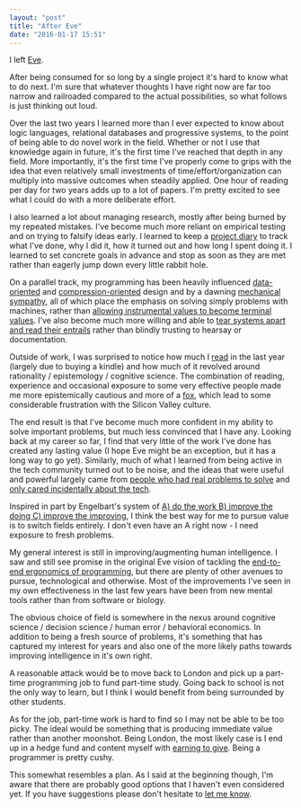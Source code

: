 ```yaml
---
layout: "post"
title: "After Eve"
date: "2016-01-17 15:51"
---
```


I left [Eve](http://witheve.com/).

After being consumed for so long by a single project it's hard to know what to do next. I'm sure that whatever thoughts I have right now are far too narrow and railroaded compared to the actual possibilities, so what follows is just thinking out loud.

Over the last two years I learned more than I ever expected to know about logic languages, relational databases and progressive systems, to the point of being able to do novel work in the field. Whether or not I use that knowledge again in future, it's the first time I've reached that depth in any field. More importantly, it's the first time I've properly come to grips with the idea that even relatively small investments of time/effort/organization can multiply into massive outcomes when steadily applied. One hour of reading per day for two years adds up to a lot of papers. I'm pretty excited to see what I could do with a more deliberate effort.

I also learned a lot about managing research, mostly after being burned by my repeated mistakes. I've become much more reliant on empirical testing and on trying to falsify ideas early. I learned to keep a [project diary](https://github.com/jamii/imp/blob/master/diary.md) to track what I've done, why I did it, how it turned out and how long I spent doing it. I learned to set concrete goals in advance and stop as soon as they are met rather than eagerly jump down every little rabbit hole.

On a parallel track, my programming has been heavily influenced [data-oriented](http://www.dataorienteddesign.com/dodmain/) and [compression-oriented](http://mollyrocket.com/casey/stream_0019.html) design and by a dawning [mechanical sympathy](https://groups.google.com/forum/#!forum/mechanical-sympathy), all of which place the emphasis on solving simply problems with machines, rather than [allowing instrumental values to become terminal values](http://scattered-thoughts.net/blog/2015/11/11/should-not/). I’ve also become much more willing and able to [tear systems apart and read their entrails](https://github.com/jamii/imp/blob/master/diary.md#layout) rather than blindly trusting to hearsay or documentation.

Outside of work, I was surprised to notice how much I [read](https://gist.github.com/jamii/285f0c825cf2c70fe68d) in the last year (largely due to buying a kindle) and how much of it revolved around rationality / epistemology / cognitive science. The combination of reading, experience and occasional exposure to some very effective people made me more epistemically cautious and more of a [fox](http://longnow.org/seminars/02007/jan/26/why-foxes-are-better-forecasters-than-hedgehogs/), which lead to some considerable frustration with the Silicon Valley culture.

The end result is that I've become much more confident in my ability to solve important problems, but much less convinced that I have any. Looking back at my career so far, I find that very little of the work I've done has created any lasting value (I hope Eve might be an exception, but it has a long way to go yet). Similarly, much of what I learned from being active in the tech community turned out to be noise, and the ideas that were useful and powerful largely came from [people who had real problems to solve](http://yosefk.com/blog/why-bad-scientific-code-beats-code-following-best-practices.html1) and [only cared incidentally about the tech](http://prog21.dadgum.com/46.html).

Inspired in part by Engelbart's system of [A) do the work B) improve the doing C) improve the improving](http://www.almaden.ibm.com/coevolution/pdf/engelbart_paper.pdf), I think the best way for me to pursue value is to switch fields entirely. I don't even have an A right now - I need exposure to fresh problems.

My general interest is still in improving/augmenting human intelligence. I saw and still see promise in the original Eve vision of tackling the [end-to-end ergonomics of programming](https://drive.google.com/file/d/0Bxjbk6tMrOKQcXhKT1dIVkQ5ZVE/view), but there are plenty of other avenues to pursue, technological and otherwise. Most of the improvements I've seen in my own effectiveness in the last few years have been from new mental tools rather than from software or biology.

The obvious choice of field is somewhere in the nexus around cognitive science / decision science / human error / behavioral economics. In addition to being a fresh source of problems, it's something that has captured my interest for years and also one of the more likely paths towards improving intelligence in it's own right.

A reasonable attack would be to move back to London and pick up a part-time programming job to fund part-time study. Going back to school is not the only way to learn, but I think I would benefit from being surrounded by other students.

As for the job, part-time work is hard to find so I may not be able to be too picky. The ideal would be something that is producing immediate value rather than another moonshot. Being London, the most likely case is I end up in a hedge fund and content myself with [earning to give](https://80000hours.org/articles/earning-to-give/). Being a programmer is pretty cushy.

This somewhat resembles a plan. As I said at the beginning though, I'm aware that there are probably good options that I haven't even considered yet. If you have suggestions please don't hesitate to [let me know](mailto:jamie@scattered-thoughts.net).
